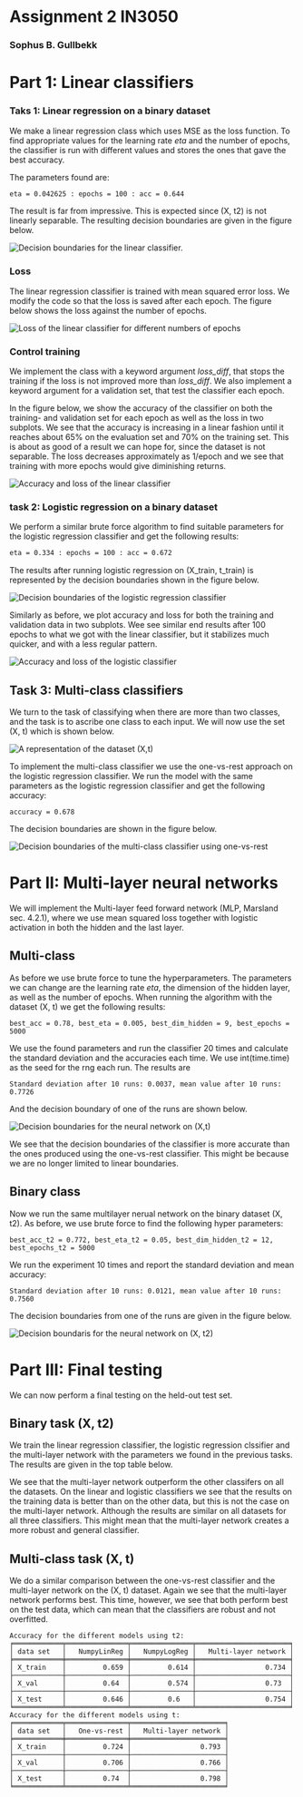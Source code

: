 
# Assignment 2 IN3050
### **Sophus B. Gullbekk**

##  
# Part 1: Linear classifiers

### **Taks 1**: Linear regression on a binary dataset

We make a linear regression class which uses MSE as the loss function. To find appropriate values for the 
learning rate $eta$ and the number of epochs, the classifier is run with different values and stores the ones that gave the best accuracy. 

The parameters found are:
```sh
eta = 0.042625 : epochs = 100 : acc = 0.644
```

The result is far from impressive. This is expected since (X, t2) is not linearly separable. The resulting decision boundaries are given in the figure below.

    
![Decision boundaries for the linear classifier.](figures/output_24_0.png)
    


### Loss
The linear regression classifier is trained with mean squared error loss. We modify the code so that the loss is saved after each epoch. The figure below shows the loss against the number of epochs. 

    
![Loss of the linear classifier for different numbers of epochs](figures/output_26_0.png)
    


### Control training

We implement the class with a keyword argument *loss_diff*, that stops the training if the loss is not improved more than *loss_diff*. We also implement a keyword argument for a validation set, that test the classifier each epoch. 

In the figure below, we show the accuracy of the classifier on both the training- and validation set for each epoch as well as the loss in two subplots. We see that the accuracy is increasing in a linear fashion until it reaches about 65% on the evaluation set and 70% on the training set.
This is about as good of a result we can hope for, since the dataset is not separable. 
The loss decreases approximately as 1/epoch and we see that training with more epochs would give diminishing returns. 

![Accuracy and loss of the linear classifier](figures/output_28_0.png)
    


### **task 2**: Logistic regression on a binary dataset

We perform a similar brute force algorithm to find suitable parameters for the logistic regression classifier and get the following results:

```sh
eta = 0.334 : epochs = 100 : acc = 0.672
```

The results after running logistic regression on (X_train, t_train) is represented by the decision boundaries shown in the figure below.
    
![Decision boundaries of the logistic regression classifier](figures/output_34_0.png)
    


Similarly as before, we plot accuracy and loss for both the training and validation data in two subplots.
Wee see similar end results after 100 epochs to what we got with the linear classifier, but it stabilizes much quicker, and with a less regular pattern. 
    
![Accuracy and loss of the logistic classifier](figures/output_36_0.png)
    


## **Task 3**: Multi-class classifiers
We turn to the task of classifying when there are more than two classes, and the task is to ascribe one class to each input. We will now use the set (X, t) which is shown below. 

    
![A representation of the dataset (X,t)](figures/output_40_0.png)
    
To implement the multi-class classifier we use the one-vs-rest approach on the logistic regression classifier.
We run the model with the same parameters as the logistic regression classifier and get the following accuracy:

```
accuracy = 0.678
```


The decision boundaries are shown in the figure below. 

![Decision boundaries of the multi-class classifier using one-vs-rest](figures/output_41_1.png)
    

# Part II: Multi-layer neural networks
We will implement the Multi-layer feed forward network (MLP, Marsland sec. 4.2.1), where we use mean squared loss together with logistic activation in both the hidden and the last layer.

## Multi-class

As before we use brute force to tune the hyperparameters. The parameters we can change are the learning rate $eta$, the dimension of the hidden layer, as well as the number of epochs. 
When running the algorithm with the dataset (X, t) we get the following results:

```
best_acc = 0.78, best_eta = 0.005, best_dim_hidden = 9, best_epochs = 5000
```

We use the found parameters and run the classifier 20 times and calculate the standard deviation and the accuracies each time. We use int(time.time) as the seed for the rng each run. The results are

```
Standard deviation after 10 runs: 0.0037, mean value after 10 runs: 0.7726
```

And the decision boundary of one of the runs are shown below. 

![Decision boundaries for the neural network on (X,t)](figures/output_70_1.png)

We see that the decision boundaries of the classifier is more accurate than the ones produced using the one-vs-rest classifier. This might be because we are no longer limited to linear boundaries. 


## Binary class

Now we run the same multilayer nerual network on the binary dataset (X, t2).
As before, we use brute force to find the following hyper parameters:
```
best_acc_t2 = 0.772, best_eta_t2 = 0.05, best_dim_hidden_t2 = 12, best_epochs_t2 = 5000
```

We run the experiment 10 times and report the standard deviation and mean accuracy:
```
Standard deviation after 10 runs: 0.0121, mean value after 10 runs: 0.7560
```

The decision boundaries from one of the runs are given in the figure below.

![Decision boundaris for the neural network on (X, t2)](figures/output_73_1.png)


    

    

# Part III: Final testing
We can now perform a final testing on the held-out test set.

## Binary task (X, t2)

We train the linear regression classifier, the logistic regression clssifier and the multi-layer network with the parameters we found in the previous tasks. The results are given in the top table below.

We see that the multi-layer network outperform the other classifers on all the datasets. On the linear and logistic classifiers we see that the results on the training data is better than on the other data, but this is not the case on the multi-layer network. Although the results are similar on all datasets for all three classifiers. This might mean that the multi-layer network creates a more robust and general classifier. 


## Multi-class task (X, t)
We do a similar comparison between the one-vs-rest classifier and the multi-layer network on the (X, t) dataset. 
Again we see that the multi-layer network performs best.
This time, however, we see that both perform best on the test data, which can mean that the classifiers are robust and not overfitted. 



```
Accuracy for the different models using t2:
╒════════════╤═══════════════╤═══════════════╤═══════════════════════╕
│ data set   │   NumpyLinReg │   NumpyLogReg │   Multi-layer network │
╞════════════╪═══════════════╪═══════════════╪═══════════════════════╡
│ X_train    │         0.659 │         0.614 │                 0.734 │
├────────────┼───────────────┼───────────────┼───────────────────────┤
│ X_val      │         0.64  │         0.574 │                 0.73  │
├────────────┼───────────────┼───────────────┼───────────────────────┤
│ X_test     │         0.646 │         0.6   │                 0.754 │
╘════════════╧═══════════════╧═══════════════╧═══════════════════════╛
Accuracy for the different models using t:
╒════════════╤═══════════════╤═══════════════════════╕
│ data set   │   One-vs-rest │   Multi-layer network │
╞════════════╪═══════════════╪═══════════════════════╡
│ X_train    │         0.724 │                 0.793 │
├────────────┼───────────────┼───────────────────────┤
│ X_val      │         0.706 │                 0.766 │
├────────────┼───────────────┼───────────────────────┤
│ X_test     │         0.74  │                 0.798 │
╘════════════╧═══════════════╧═══════════════════════╛
```

